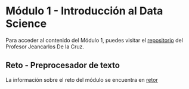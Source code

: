 # Módulo 1 - Introducción al Data Science

Para acceder al contenido del Módulo 1, puedes visitar el [repositorio](https://github.com/jeandelacruz/Data-Science-Tecsup) del Profesor Jeancarlos De la Cruz.

## Reto - Preprocesador de texto

La información sobre el reto del módulo se encuentra en [retor](/reto/)